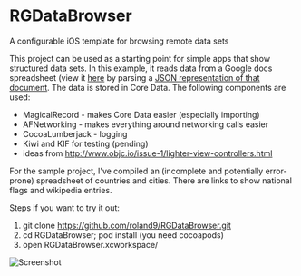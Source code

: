 RGDataBrowser
=============

A configurable iOS template for browsing remote data sets

This project can be used as a starting point for simple apps that show structured data sets. In this example, it reads data from a Google docs spreadsheet (view it [here](https://docs.google.com/spreadsheet/ccc?key=0Apmsn6hlyPHudHUxSHJ1YzhPVjV4VEJTTkl6aGhnclE&usp=sharing) by parsing a [JSON representation of that document](http://spreadsheets.google.com/feeds/list/0Apmsn6hlyPHudHUxSHJ1YzhPVjV4VEJTTkl6aGhnclE/od6/public/values?alt=json). The data is stored in Core Data. The following components are used:

* MagicalRecord - makes Core Data easier (especially importing)
* AFNetworking - makes everything around networking calls easier
* CocoaLumberjack - logging
* Kiwi and KIF for testing (pending)
* ideas from http://www.objc.io/issue-1/lighter-view-controllers.html 

For the sample project, I've compiled an (incomplete and potentially error-prone) spreadsheet of countries and cities. There are links to show national flags and wikipedia entries.

Steps if you want to try it out:
1) git clone https://github.com/roland9/RGDataBrowser.git
2) cd RGDataBrowser; pod install   (you need cocoapods)
3) open RGDataBrowser.xcworkspace/

![Screenshot](http://bit.ly/1fgKR1S)
